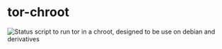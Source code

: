 tor-chroot
==========

![Status](https://api.travis-ci.org/sinfallas/tor-chroot.svg) 
script to run tor in a chroot, designed to be use on debian and derivatives
